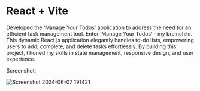 # React + Vite

Developed the ‘Manage Your Todos’ application to address the need for an efficient task management tool. Enter ‘Manage Your Todos’—my brainchild. This dynamic React.js application elegantly handles to-do lists, empowering users to add, complete, and delete tasks effortlessly. By building this project, I honed my skills in state management, responsive design, and user experience.

Screenshot: 

![Screenshot 2024-06-07 191421](https://github.com/Rushikatrodiya/TodoApp/assets/165373502/1ab95d2c-b425-4b34-bf16-b0b8e44460f3)
